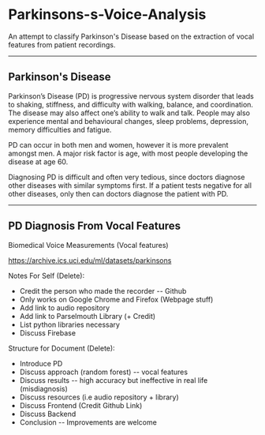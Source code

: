 # Parkinsons-s-Voice-Analysis
An attempt to classify Parkinson's Disease based on the extraction of vocal features from patient recordings. 

___

## Parkinson's Disease

Parkinson’s Disease (PD) is progressive nervous system disorder that leads to shaking, stiffness, and difficulty with walking, balance, and coordination. The disease may also affect one’s ability to walk and talk. People may also experience mental and behavioural changes, sleep problems, depression, memory difficulties and fatigue. 

PD can occur in both men and women, however it is more prevalent amongst men. A major risk factor is age, with most people developing the disease at age 60. 

Diagnosing PD is difficult and often very tedious, since doctors diagnose other diseases with similar symptoms first. If a patient tests negative for all other diseases, only then can doctors diagnose the patient with PD. 

<hr>

## PD Diagnosis From Vocal Features

Biomedical Voice Measurements (Vocal features) 

https://archive.ics.uci.edu/ml/datasets/parkinsons


Notes For Self (Delete):
- Credit the person who made the recorder -- Github
- Only works on Google Chrome and Firefox (Webpage stuff)
- Add link to audio repository
- Add link to Parselmouth Library (+ Credit)
- List python libraries necessary
- Discuss Firebase

Structure for Document (Delete):
- Introduce PD
- Discuss approach (random forest) -- vocal features
- Discuss results -- high accuracy but ineffective in real life (misdiagnosis)
- Discuss resources (i.e audio repository + library)
- Discuss Frontend (Credit Github Link)
- Discuss Backend
- Conclusion -- Improvements are welcome


